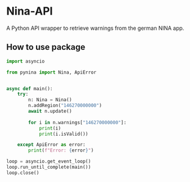 # Nina-API
A Python API wrapper to retrieve warnings from the german NINA app.

## How to use package

```python
import asyncio

from pynina import Nina, ApiError


async def main():
    try:
        n: Nina = Nina()
        n.addRegion("146270000000")
        await n.update()
    
        for i in n.warnings["146270000000"]:
            print(i)
            print(i.isValid())

    except ApiError as error:
        print(f"Error: {error}")

loop = asyncio.get_event_loop()
loop.run_until_complete(main())
loop.close()
```